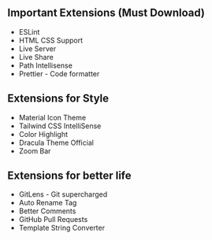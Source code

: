 ## Important Extensions (Must Download)

* ESLint
* HTML CSS Support
* Live Server
* Live Share
* Path Intellisense
* Prettier - Code formatter

## Extensions for Style

* Material Icon Theme
* Tailwind CSS IntelliSense
* Color Highlight
* Dracula Theme Official
* Zoom Bar

## Extensions for better life

* GitLens - Git supercharged
* Auto Rename Tag
* Better Comments
* GitHub Pull Requests
* Template String Converter


